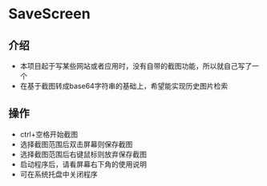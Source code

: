# SaveScreen
## 介绍
+ 本项目起于写某些网站或者应用时，没有自带的截图功能，所以就自己写了一个
+ 在基于截图转成base64字符串的基础上，希望能实现历史图片检索
## 操作
+ ctrl+空格开始截图
+ 选择截图范围后双击屏幕则保存截图
+ 选择截图范围后右键鼠标则放弃保存截图
+ 启动程序后，请看屏幕右下角的使用说明
+ 可在系统托盘中关闭程序
